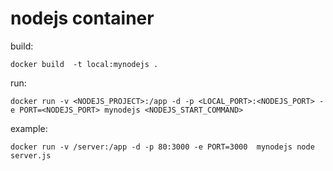 nodejs container 
===
build:

	docker build  -t local:mynodejs .
run:

	docker run -v <NODEJS_PROJECT>:/app -d -p <LOCAL_PORT>:<NODEJS_PORT> -e PORT=<NODEJS_PORT> mynodejs <NODEJS_START_COMMAND>

example:

	docker run -v /server:/app -d -p 80:3000 -e PORT=3000  mynodejs node server.js
